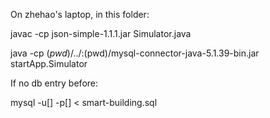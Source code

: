 On zhehao's laptop, in this folder:

javac -cp json-simple-1.1.1.jar Simulator.java

java -cp $(pwd)/../:$(pwd)/mysql-connector-java-5.1.39-bin.jar  startApp.Simulator

If no db entry before:

mysql -u[] -p[] < smart-building.sql